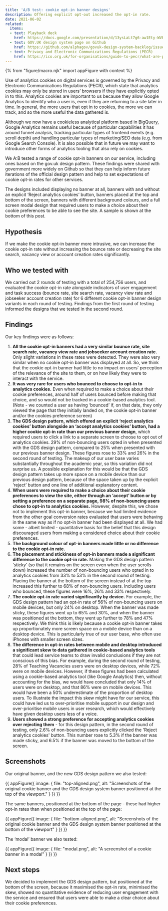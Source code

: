 ```yaml
---
title: 'A/B test: cookie opt-in banner designs'
description: Offering explicit opt-out increased the opt-in rate.
date: 2021-06-02
related:
  items:
  - text: Playback deck
    href: https://docs.google.com/presentation/d/13ysLaLt7g6-aw1Ety-WVPCUk3XkKC4IiPVzbEDgqK_4/edit?usp=sharing
  - text: GOV.UK design system page on Github
    href: https://github.com/alphagov/govuk-design-system-backlog/issues/12
  - text: Privacy and Electronic Communications Regulations (PECR)
    href: https://ico.org.uk/for-organisations/guide-to-pecr/what-are-pecr/
---
```


{% from "figure/macro.njk" import appFigure with context %}

Use of analytics cookies on digital services is governed by the Privacy and Electronic Communications Regulations (PECR), which state that analytics cookies may only be stored in users’ browsers if they have explicitly opted in to this. Analytics cookies are important to us because they allow Google Analytics to identify who a user is, even if they are returning to a site later in time. In general, the more users that opt in to cookies, the more we can track, and so the more useful the data gathered is.

Although we now have a cookieless analytical platform based in BigQuery, Google Analytics remains useful because of particular capabilities it has around funnel analysis, tracking particular types of frontend events (e.g. scroll depth) and handling particular types of marketing/SEO data (e.g. from Google Search Console). It is also possible that in future we may want to introduce other forms of analytics tooling that also rely on cookies.

We A:B tested a range of cookie opt-in banners on our service, including ones based on the gov.uk design pattern. These findings were shared with government more widely on Github so that they can help inform future iterations of the official design pattern and help to set expectations of cookie opt-in rates for other services.

The designs included displaying no banner at all, banners with and without an explicit ‘Reject analytics cookies’ button, banners placed at the top and bottom of the screen, banners with different background colours, and a full screen modal design that required users to make a choice about their cookie preferences to be able to see the site. A sample is shown at the bottom of this post.

## Hypothesis

If we make the cookie opt-in banner more intrusive, we can increase the cookie opt-in rate without increasing the bounce rate or decreasing the site search, vacancy view or account creation rates significantly.

## Who we tested with

We carried out 2 rounds of testing with a total of 254,756 users, and evaluated the cookie opt-in rate alongside indicators of user engagement and task success (bounce rate, site search rate, vacancy view rate and jobseeker account creation rate) for 6 different cookie opt-in banner design variants in each round of testing. Findings from the first round of testing informed the designs that we tested in the second round.

## Findings

Our key findings were as follows:

1. **All the cookie opt-in banners had a very similar bounce rate, site search rate, vacancy view rate and jobseeker account creation rate.** Only slight variations in these rates were detected. They were also very similar when no cookie opt-in banner was displayed at all. So, we think that the cookie opt-in banner had little to no impact on users’ perception of the relevance of the site to them, or on how likely they were to interact with the service.
2. **It was very rare for users who bounced to choose to opt-in to analytics cookies.** Even when required to make a choice about their cookie preferences, around half of users bounced before making that choice, and so would not be tracked in a cookie-based analytics tool. (Note - we counted a user as having ‘bounced’ if, on that date, they only viewed the page that they initially landed on, the cookie opt-in banner and/or the cookies preference screen)
3. **The GDS design pattern, which offered an explicit ‘reject analytics cookies’ button alongside an ‘accept analytics cookies’ button, had a higher cookie opt-in rate than our previous banner design**, which required users to click a link to a separate screen to choose to opt out of analytics cookies. 29% of non-bouncing users opted in when presented with the GDS design pattern, compared to 25% when presented with our previous banner design. These figures rose to 33% and 26% in the second round of testing. The makeup of our user base varies substantially throughout the academic year, so this variation did not surprise us. A possible explanation for this would be that the GDS design pattern takes up more space on a mobile device than our previous design pattern, because of the space taken up by the explicit ‘reject’ button and one line of additional explanatory content.
4. **When users were required to make a choice about their cookie preferences to view the site, either through an ‘accept’ button or by setting a preference on a separate page, 98% of non-bouncing users chose to opt-in to analytics cookies.** However, despite this, we chose not to implement this opt-in banner, because we had limited evidence from the other goal conversion rates evaluated that users were behaving in the same way as if no opt-in banner had been displayed at all. We had some - albeit limited - quantitative basis for the belief that this design discouraged users from making a considered choice about their cookie preferences.
5. **The background colour of opt-in banners made little or no difference to the cookie opt-in rate.**
6. **The placement and stickiness of opt-in banners made a significant difference to the cookie opt-in rate.** Making the GDS design pattern ‘sticky’ (so that it remains on the screen even when the user scrolls down) increased the number of non-bouncing users who opted in to analytics cookies from 33% to 53% in the second round of testing. Placing the banner at the bottom of the screen instead of at the top increased this further to 68% of non-bouncing users. Including users who bounced, these figures were 16%, 26% and 33% respectively.
7. **The cookie opt-in rate varied significantly by device.** For example, the GDS design pattern had an opt-in rate of 56% of non-bouncing users on mobile devices, but only 24% on desktop. When the banner was made sticky, these figures went up to 65% and 30%, and when the banner was positioned at the bottom, they went up further to 78% and 47% respectively. We think this is likely because a cookie opt-in banner takes up proportionately more screen space on a mobile device than on a desktop device. This is particularly true of our user base, who often use iPhones with smaller screen sizes.
8. **The difference in opt-in rates between mobile and desktop introduced a significant skew to data gathered in cookie-based analytics tools** that could lead service teams to draw invalid conclusions if they are not conscious of this bias. For example, during the second round of testing, 28% of Teaching Vacancies users were on desktop devices, while 72% were on mobile devices. However, if these figures had been calculated using a cookie-based analytics tool (like Google Analytics) then, without accounting for the bias, we would have concluded that only 14% of users were on desktop, and that 86% were on mobile devices. This would have been a 50% underestimate of the proportion of desktop users. To illustrate the impact this skew might have for our service, this could have led us to over-prioritise mobile support in our design and over-prioritise mobile users in user research, which would effectively have given desktop users less of a voice.
9. **Users showed a strong preference for accepting analytics cookies over rejecting them** - for this design pattern, in the second round of testing, only 2.6% of non-bouncing users explicitly clicked the 'Reject analytics cookies' button. This number rose to 5.3% if the banner was made sticky, and 6.5% if the banner was moved to the bottom of the screen.

## Screenshots

Our original banner, and the new GDS design pattern we also tested:

{{ appFigure({
  image: {
    file: "top-aligned.png",
    alt: "Screenshots of the original cookie banner and the GDS design system banner positioned at the top of the viewport." 
   }
}) }}

The same banners, positioned at the bottom of the page - these had higher opt-in rates than when positioned at the top of the page:

{{ appFigure({
  image: {
    file: "bottom-aligned.png",
    alt: "Screenshots of the original cookie banner and the GDS design system banner positioned at the bottom of the viewport"
  }
}) }}

The ‘modal’ banner we also tested:

{{ appFigure({
  image: {
    file: "modal.png",
    alt: "A screenshot of a cookie banner in a modal"
  }
}) }}

## Next steps

We decided to implement the GDS design pattern, but positioned at the bottom of the screen, because it maximised the opt-in rate, minimised the skew, showed no quantitative evidence of reducing user engagement with the service and ensured that users were able to make a clear choice about their cookie preferences.

